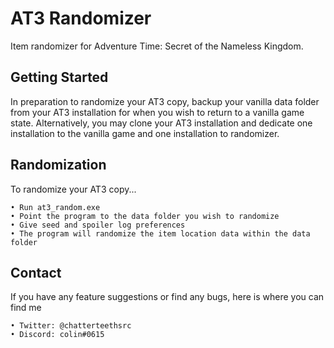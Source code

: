 # AT3 Randomizer

Item randomizer for Adventure Time: Secret of the Nameless Kingdom.

## Getting Started

In preparation to randomize your AT3 copy, backup your vanilla data folder from your AT3 installation for when you wish to return to a vanilla game state. Alternatively, you may clone your AT3 installation and dedicate one installation to the vanilla game and one installation to randomizer.

## Randomization

To randomize your AT3 copy...

```
• Run at3_random.exe
• Point the program to the data folder you wish to randomize
• Give seed and spoiler log preferences
• The program will randomize the item location data within the data folder
```

## Contact

If you have any feature suggestions or find any bugs, here is where you can find me

```
• Twitter: @chatterteethsrc
• Discord: colin#0615
```
